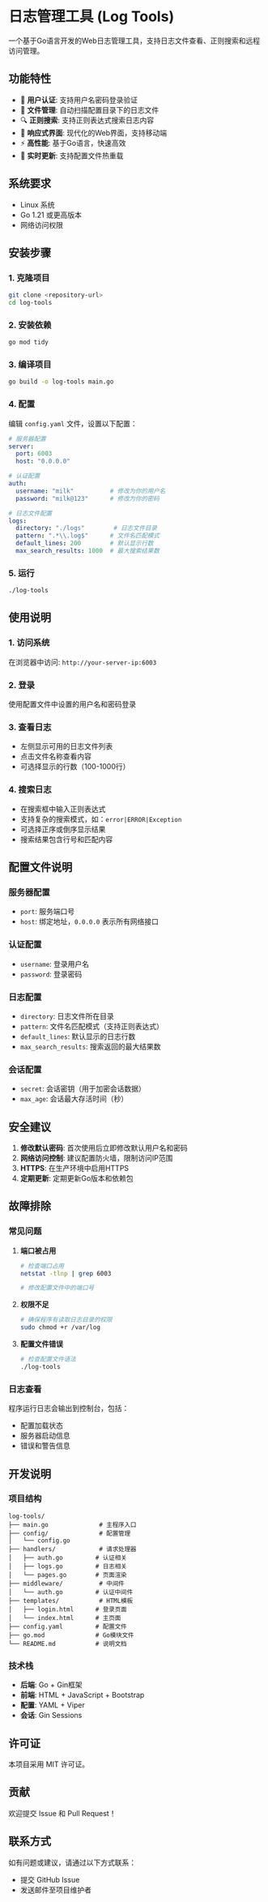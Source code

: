 # 日志管理工具 (Log Tools)

一个基于Go语言开发的Web日志管理工具，支持日志文件查看、正则搜索和远程访问管理。

## 功能特性

- 🔐 **用户认证**: 支持用户名密码登录验证
- 📁 **文件管理**: 自动扫描配置目录下的日志文件
- 🔍 **正则搜索**: 支持正则表达式搜索日志内容
- 📱 **响应式界面**: 现代化的Web界面，支持移动端
- ⚡ **高性能**: 基于Go语言，快速高效
- 🔄 **实时更新**: 支持配置文件热重载

## 系统要求

- Linux 系统
- Go 1.21 或更高版本
- 网络访问权限

## 安装步骤

### 1. 克隆项目

```bash
git clone <repository-url>
cd log-tools
```

### 2. 安装依赖

```bash
go mod tidy
```

### 3. 编译项目

```bash
go build -o log-tools main.go
```

### 4. 配置

编辑 `config.yaml` 文件，设置以下配置：

```yaml
# 服务器配置
server:
  port: 6003
  host: "0.0.0.0"

# 认证配置
auth:
  username: "milk"          # 修改为你的用户名
  password: "milk@123"      # 修改为你的密码

# 日志文件配置
logs:
  directory: "./logs"        # 日志文件目录
  pattern: ".*\\.log$"      # 文件名匹配模式
  default_lines: 200        # 默认显示行数
  max_search_results: 1000  # 最大搜索结果数
```

### 5. 运行

```bash
./log-tools
```

## 使用说明

### 1. 访问系统

在浏览器中访问: `http://your-server-ip:6003`

### 2. 登录

使用配置文件中设置的用户名和密码登录

### 3. 查看日志

- 左侧显示可用的日志文件列表
- 点击文件名称查看内容
- 可选择显示的行数（100-1000行）

### 4. 搜索日志

- 在搜索框中输入正则表达式
- 支持复杂的搜索模式，如：`error|ERROR|Exception`
- 可选择正序或倒序显示结果
- 搜索结果包含行号和匹配内容

## 配置文件说明

### 服务器配置

- `port`: 服务端口号
- `host`: 绑定地址，`0.0.0.0` 表示所有网络接口

### 认证配置

- `username`: 登录用户名
- `password`: 登录密码

### 日志配置

- `directory`: 日志文件所在目录
- `pattern`: 文件名匹配模式（支持正则表达式）
- `default_lines`: 默认显示的日志行数
- `max_search_results`: 搜索返回的最大结果数

### 会话配置

- `secret`: 会话密钥（用于加密会话数据）
- `max_age`: 会话最大存活时间（秒）

## 安全建议

1. **修改默认密码**: 首次使用后立即修改默认用户名和密码
2. **网络访问控制**: 建议配置防火墙，限制访问IP范围
3. **HTTPS**: 在生产环境中启用HTTPS
4. **定期更新**: 定期更新Go版本和依赖包

## 故障排除

### 常见问题

1. **端口被占用**
   ```bash
   # 检查端口占用
   netstat -tlnp | grep 6003
   
   # 修改配置文件中的端口号
   ```

2. **权限不足**
   ```bash
   # 确保程序有读取日志目录的权限
   sudo chmod +r /var/log
   ```

3. **配置文件错误**
   ```bash
   # 检查配置文件语法
   ./log-tools
   ```

### 日志查看

程序运行日志会输出到控制台，包括：
- 配置加载状态
- 服务器启动信息
- 错误和警告信息

## 开发说明

### 项目结构

```
log-tools/
├── main.go              # 主程序入口
├── config/              # 配置管理
│   └── config.go
├── handlers/            # 请求处理器
│   ├── auth.go         # 认证相关
│   ├── logs.go         # 日志相关
│   └── pages.go        # 页面渲染
├── middleware/          # 中间件
│   └── auth.go         # 认证中间件
├── templates/           # HTML模板
│   ├── login.html      # 登录页面
│   └── index.html      # 主页面
├── config.yaml         # 配置文件
├── go.mod              # Go模块文件
└── README.md           # 说明文档
```

### 技术栈

- **后端**: Go + Gin框架
- **前端**: HTML + JavaScript + Bootstrap
- **配置**: YAML + Viper
- **会话**: Gin Sessions

## 许可证

本项目采用 MIT 许可证。

## 贡献

欢迎提交 Issue 和 Pull Request！

## 联系方式

如有问题或建议，请通过以下方式联系：
- 提交 GitHub Issue
- 发送邮件至项目维护者

